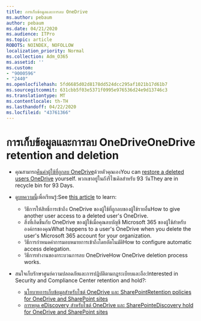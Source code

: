 ```yaml
---
title: การเก็บข้อมูลและการลบ OneDrive
ms.author: pebaum
author: pebaum
ms.date: 04/21/2020
ms.audience: ITPro
ms.topic: article
ROBOTS: NOINDEX, NOFOLLOW
localization_priority: Normal
ms.collection: Adm_O365
ms.assetid: ''
ms.custom:
- "9000596"
- "2440"
ms.openlocfilehash: 5fd6685d02d8178dd524dcc295af1021b17d61b7
ms.sourcegitcommit: 631cbb5f03e5371f0995e976536d24e9d13746c3
ms.translationtype: MT
ms.contentlocale: th-TH
ms.lasthandoff: 04/22/2020
ms.locfileid: "43761366"
---
```

# <a name="onedrive-retention-and-deletion"></a><span data-ttu-id="5202a-102">การเก็บข้อมูลและการลบ OneDrive</span><span class="sxs-lookup"><span data-stu-id="5202a-102">OneDrive retention and deletion</span></span>

- <span data-ttu-id="5202a-103">คุณสามารถ[คืนค่าผู้ใช้ที่ถูกลบ OneDrive](https://docs.microsoft.com/onedrive/restore-deleted-onedrive)ด้วยตัวคุณเอง</span><span class="sxs-lookup"><span data-stu-id="5202a-103">You can [restore a deleted users OneDrive](https://docs.microsoft.com/onedrive/restore-deleted-onedrive) yourself.</span></span> <span data-ttu-id="5202a-104">พวกเขาอยู่ในถังรีไซเคิลสําหรับ 93 วัน</span><span class="sxs-lookup"><span data-stu-id="5202a-104">They are in recycle bin for 93 Days.</span></span> 

- <span data-ttu-id="5202a-105">ดู[บทความนี้](https://docs.microsoft.com/onedrive/restore-deleted-onedrive)เพื่อเรียนรู้:</span><span class="sxs-lookup"><span data-stu-id="5202a-105">See [this article](https://docs.microsoft.com/onedrive/restore-deleted-onedrive) to learn:</span></span>
    - <span data-ttu-id="5202a-106">วิธีการให้สิทธิ์การเข้าถึง OneDrive ของผู้ใช้ที่ถูกลบของผู้ใช้รายอื่น</span><span class="sxs-lookup"><span data-stu-id="5202a-106">How to give another user access to a deleted user's OneDrive.</span></span>
    - <span data-ttu-id="5202a-107">สิ่งที่เกิดขึ้นกับ OneDrive ของผู้ใช้เมื่อคุณลบบัญชี Microsoft 365 ของผู้ใช้สําหรับองค์กรของคุณ</span><span class="sxs-lookup"><span data-stu-id="5202a-107">What happens to a user's OneDrive when you delete the user's Microsoft 365 account for your organization.</span></span>
    - <span data-ttu-id="5202a-108">วิธีการกําหนดค่าการมอบหมายการเข้าถึงโดยอัตโนมัติ</span><span class="sxs-lookup"><span data-stu-id="5202a-108">How to configure automatic access delegation.</span></span>
    - <span data-ttu-id="5202a-109">วิธีการทํางานของกระบวนการลบ OneDrive</span><span class="sxs-lookup"><span data-stu-id="5202a-109">How OneDrive deletion process works.</span></span>

- <span data-ttu-id="5202a-110">สนใจเก็บรักษาศูนย์ความปลอดภัยและการปฏิบัติตามกฎระเบียบและถือ:</span><span class="sxs-lookup"><span data-stu-id="5202a-110">Interested in Security and Compliance Center retention and hold?:</span></span>
    - [<span data-ttu-id="5202a-111">นโยบายการเก็บข้อมูลสําหรับไซต์ OneDrive และ SharePoint</span><span class="sxs-lookup"><span data-stu-id="5202a-111">Retention policies for OneDrive and SharePoint sites</span></span>](https://docs.microsoft.com/office365/securitycompliance/retention-policies?redirectSourcePath=%252farticle%252f5e377752-700d-4870-9b6d-12bfc12d2423#content-in-onedrive-accounts-and-sharepoint-sites)
    - [<span data-ttu-id="5202a-112">การหยุด eDiscovery สําหรับไซต์ OneDrive และ SharePoint</span><span class="sxs-lookup"><span data-stu-id="5202a-112">eDiscovery hold for OneDrive and SharePoint sites</span></span>](https://docs.microsoft.com/office365/securitycompliance/ediscovery-cases#step-4-place-content-locations-on-hold)



